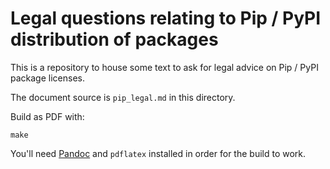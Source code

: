 # Legal questions relating to Pip / PyPI distribution of packages

This is a repository to house some text to ask for legal advice on Pip / PyPI
package licenses.

The document source is `pip_legal.md` in this directory.

Build as PDF with:

```
make
```

You'll need [Pandoc](http://pandoc.org) and `pdflatex` installed in order for
the build to work.
